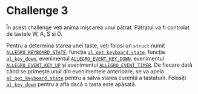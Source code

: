 # Challenge 3


În acest challenge veți anima mișcarea unui pătrat. Pătratul va fi controlat de
tastele W, A, S și D.

Pentru a determina starea unei taste, veți folosi un `struct` numit
[`ALLEGRO_KEYBOARD_STATE`](https://liballeg.org/a5docs/trunk/keyboard.html#allegro_keyboard_state),
funcția
[`al_get_keyboard_state`](https://liballeg.org/a5docs/trunk/keyboard.html#al_get_keyboard_state),
funcția
[`al_key_down`](https://liballeg.org/a5docs/trunk/keyboard.html#al_key_down),
evenimentul
[`ALLEGRO_EVENT_KEY_DOWN`](https://liballeg.org/a5docs/trunk/events.html#allegro_event_key_down),
evenimentul
[`ALLEGRO_EVENT_KEY_UP`](https://liballeg.org/a5docs/trunk/events.html#allegro_event_key_up)
și evenimentul
[`ALLEGRO_EVENT_TIMER`](https://liballeg.org/a5docs/trunk/events.html#allegro_event_timer).
De fiecare dată când se primește unul din evenimentele anterioare, se va apela
[`al_get_keyboard_state`](https://liballeg.org/a5docs/trunk/keyboard.html#al_get_keyboard_state)
pentru a salva starea curentă a tastaturii. Folosiți
[`al_key_down`](https://liballeg.org/a5docs/trunk/keyboard.html#al_key_down)
pentru a afla dacă o tasta este apăsată.
